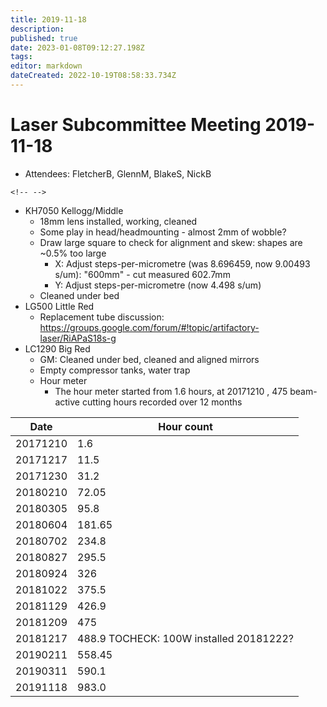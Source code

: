```yaml
---
title: 2019-11-18
description: 
published: true
date: 2023-01-08T09:12:27.198Z
tags: 
editor: markdown
dateCreated: 2022-10-19T08:58:33.734Z
---
```


# Laser Subcommittee Meeting 2019-11-18

-   Attendees: FletcherB, GlennM, BlakeS, NickB

```{=html}
<!-- -->
```
-   KH7050 Kellogg/Middle
    -   18mm lens installed, working, cleaned
    -   Some play in head/headmounting - almost 2mm of wobble?
    -   Draw large square to check for alignment and skew: shapes are \~0.5% too large
        -   X: Adjust steps-per-micrometre (was 8.696459, now 9.00493 s/um): "600mm" - cut measured 602.7mm
        -   Y: Adjust steps-per-micrometre (now 4.498 s/um)
    -   Cleaned under bed
-   LG500 Little Red
    -   Replacement tube discussion: <https://groups.google.com/forum/#!topic/artifactory-laser/RiAPaS18s-g>
-   LC1290 Big Red
    -   GM: Cleaned under bed, cleaned and aligned mirrors
    -   Empty compressor tanks, water trap
    -   Hour meter
        -   The hour meter started from 1.6 hours, at 20171210 , 475 beam-active cutting hours recorded over 12 months

| Date     | Hour count                              |
|----------|-----------------------------------------|
| 20171210 | 1.6                                     |
| 20171217 | 11.5                                    |
| 20171230 | 31.2                                    |
| 20180210 | 72.05                                   |
| 20180305 | 95.8                                    |
| 20180604 | 181.65                                  |
| 20180702 | 234.8                                   |
| 20180827 | 295.5                                   |
| 20180924 | 326                                     |
| 20181022 | 375.5                                   |
| 20181129 | 426.9                                   |
| 20181209 | 475                                     |
| 20181217 | 488.9 TOCHECK: 100W installed 20181222? |
| 20190211 | 558.45                                  |
| 20190311 | 590.1                                   |
| 20191118 | 983.0                                   |

